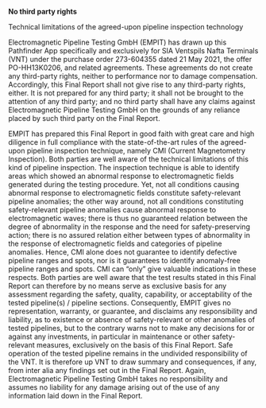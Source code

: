 **No third party rights**

Technical limitations of the agreed-upon pipeline inspection technology

Electromagnetic Pipeline Testing GmbH (EMPIT) has drawn up this Pathfinder App specifically and exclusively for SIA Ventspils Nafta Terminals (VNT) under the purchase order 273-604355 dated 21 May 2021, the offer PO-HH13K0206, and related agreements. These agreements do not create any third-party rights, neither to performance nor to damage compensation. Accordingly, this Final Report shall not give rise to any third-party rights, either. It is not prepared for any third party; it shall not be brought to the attention of any third party; and no third party shall have any claims against Electromagnetic Pipeline Testing GmbH on the grounds of any reliance placed by such third party on the Final Report.

EMPIT has prepared this Final Report in good faith with great care and high diligence in full compliance with the state-of-the-art rules of the agreed-upon pipeline inspection technique, namely CMI (Current Magnetometry Inspection). Both parties are well aware of the technical limitations of this kind of pipeline inspection. The inspection technique is able to identify areas which showed an abnormal response to electromagnetic fields generated during the testing procedure. Yet, not all conditions causing abnormal response to electromagnetic fields constitute safety-relevant pipeline anomalies; the other way around, not all conditions constituting safety-relevant pipeline anomalies cause abnormal response to electromagnetic waves; there is thus no guaranteed relation between the degree of abnormality in the response and the need for safety-preserving action; there is no assured relation either between types of abnormality in the response of electromagnetic fields and categories of pipeline anomalies. Hence, CMI alone does not guarantee to identify defective pipeline ranges and spots, nor is it guarantees to identify anomaly-free pipeline ranges and spots. CMI can “only” give valuable indications in these respects. Both parties are well aware that the test results stated in this Final Report can therefore by no means serve as exclusive basis for any assessment regarding the safety, quality, capability, or acceptability of the tested pipeline(s) / pipeline sections. Consequently, EMPIT gives no representation, warranty, or guarantee, and disclaims any responsibility and liability, as to existence or absence of safety-relevant or other anomalies of tested pipelines, but to the contrary warns not to make any decisions for or against any investments, in particular in maintenance or other safety-relevant measures, exclusively on the basis of this Final Report. Safe operation of the tested pipeline remains in the undivided responsibility of the VNT. It is therefore up VNT to draw summary and consequences, if any, from inter alia any findings set out in the Final Report. Again, Electromagnetic Pipeline Testing GmbH takes no responsibility and assumes no liability for any damage arising out of the use of any information laid down in the Final Report.
